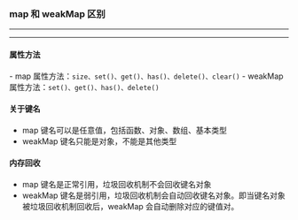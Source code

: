 ### map 和 weakMap 区别

---
---

#### 属性方法

- map 属性方法：`size、set()、get()、has()、delete()、clear()`
- weakMap 属性方法：`set()、get()、has()、delete()`

#### 关于键名

- map 键名可以是任意值，包括函数、对象、数组、基本类型
- weakMap 键名只能是对象，不能是其他类型

#### 内存回收

- map 键名是正常引用，垃圾回收机制不会回收键名对象
- weakMap 键名是弱引用，垃圾回收机制会自动回收键名对象。即当键名对象被垃圾回收机制回收后，weakMap 会自动删除对应的键值对。
